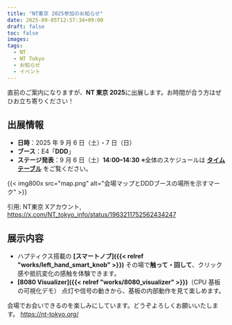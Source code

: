 ```yaml
---
title: "NT東京 2025参加のお知らせ"
date: 2025-09-05T12:57:34+09:00
draft: false
toc: false
images:
tags:
  - NT
  - NT Tokyo
  - お知らせ
  - イベント
---
```


直前のご案内になりますが、**NT 東京 2025**に出展します。お時間が合う方はぜひお立ち寄りください！

## 出展情報

- **日時**：2025 年 9 月 6 日（土）・7 日（日）
- **ブース**：E4「**DDD**」
- **ステージ発表**：9 月 6 日（土）**14:00–14:30**
  ※全体のスケジュールは **[タイムテーブル](https://nt-tokyo.org/timetable)** をご覧ください。

{{< img800x src="map.png" alt="会場マップとDDDブースの場所を示すマーク" >}}

引用: NT東京 Xアカウント, https://x.com/NT_tokyo_info/status/1963211752562434247

## 展示内容

- ハプティクス搭載の **[スマートノブ]({{< relref "works/left_hand_smart_knob" >}})**
  その場で**触って・回して**、クリック感や抵抗変化の感触を体験できます。
- **[8080 Visualizer]({{< relref "works/8080_visualizer" >}})**（CPU 基板の可視化デモ）
  点灯や信号の動きから、基板の内部動作を見て楽しめます。

会場でお会いできるのを楽しみにしています。どうぞよろしくお願いいたします。
<https://nt-tokyo.org/>
